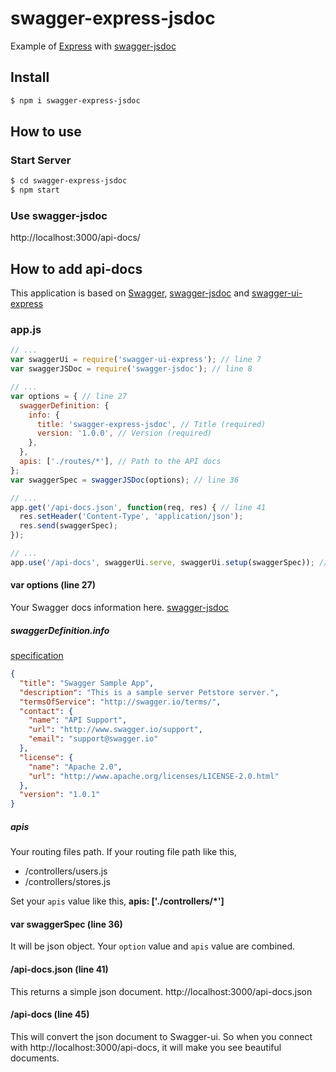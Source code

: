 # swagger-express-jsdoc

Example of [Express][1] with [swagger-jsdoc][2]

## Install
```bash
$ npm i swagger-express-jsdoc
```

## How to use
### Start Server
```bash
$ cd swagger-express-jsdoc
$ npm start
```
### Use swagger-jsdoc
http://localhost:3000/api-docs/

## How to add api-docs
This application is based on [Swagger][3], [swagger-jsdoc][4] and [swagger-ui-express][5]
### app.js
```javascript
// ...
var swaggerUi = require('swagger-ui-express'); // line 7
var swaggerJSDoc = require('swagger-jsdoc'); // line 8

// ...
var options = { // line 27
  swaggerDefinition: {
    info: {
      title: 'swagger-express-jsdoc', // Title (required)
      version: '1.0.0', // Version (required)
    },
  },
  apis: ['./routes/*'], // Path to the API docs
};
var swaggerSpec = swaggerJSDoc(options); // line 36

// ...
app.get('/api-docs.json', function(req, res) { // line 41
  res.setHeader('Content-Type', 'application/json');
  res.send(swaggerSpec);
});

// ...
app.use('/api-docs', swaggerUi.serve, swaggerUi.setup(swaggerSpec)); // line 45
```
#### var options (line 27)
 Your Swagger docs information here.
[swagger-jsdoc][6]

##### swaggerDefinition.info
[specification][7]

```json
{
  "title": "Swagger Sample App",
  "description": "This is a sample server Petstore server.",
  "termsOfService": "http://swagger.io/terms/",
  "contact": {
    "name": "API Support",
    "url": "http://www.swagger.io/support",
    "email": "support@swagger.io"
  },
  "license": {
    "name": "Apache 2.0",
    "url": "http://www.apache.org/licenses/LICENSE-2.0.html"
  },
  "version": "1.0.1"
}
```
##### apis
Your routing files path.
If your routing file path like this, 
- /controllers/users.js
- /controllers/stores.js

Set your `apis` value like this, **apis: ['./controllers/*']**

#### var swaggerSpec (line 36)
It will be json object.
Your `option` value and `apis` value are combined.

#### /api-docs.json (line 41)
This returns a simple json document.
http://localhost:3000/api-docs.json

#### /api-docs (line 45)
This will convert the json document to Swagger-ui.
So when you connect with http://localhost:3000/api-docs, it will make you see beautiful documents.

  [1]: http://expressjs.com/
  [2]: https://github.com/Surnet/swagger-jsdoc
  [3]: http://swagger.io/
  [4]: https://github.com/Surnet/swagger-jsdoc
  [5]: https://github.com/scottie1984/swagger-ui-express
  [6]: https://github.com/Surnet/swagger-jsdoc
  [7]: http://swagger.io/specification/